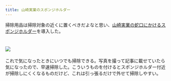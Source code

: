 ```yaml
---
title: 山崎実業のスポンジホルダー
---
```

掃除用品は掃除対象の近くに置くべきだよなと思い、[山崎実業の蛇口にかけるスポンジホルダー](https://www.amazon.co.jp/dp/B07MM4GC6P)を導入した。

![](https://lh3.googleusercontent.com/docs/ADP-6oEU_njKa-xrxdpKak5G30xVBhbfBWW4P_Cq9YunZLLEym1MERoa-IqmUV5ooLIv4lPwSDL1xiZ6EmNiw9M-NlnFOeqIBxP-en1Pxx-LQnDUsAufEQlittpBhQvEN0Z0FQgRAdgwJAleNPuqB3LhDikQ0xbR8ixmNgmkwcTvgktkIa5quDv4bv4PP0X4w5LjNhUEn9oGFK_OkEPIUp6cOR9Tz_qEaGxX4XWVhnWtR4J2hRDejQER1CFnOhn3KuLnZp9UnBcHYVT-4mOT5WQukAlkKGoM1JuN0BPUkFb3fgMDdFASyTtmVov27UPInO-deMQuVR46YAjGRvYCqX4ZPM2OoNG4Um13wEccuJgY3RePKS6pccZrat8PnIlxFjW2hIgRp1Fm4yQGsE4nOHcS-5rPi1jPfoI4EpKIPJ1vFQN3ktgibVLJP-V7GPzx4HKy9Yrr4g0q5kmyFgQhFsmhrJ-Tn9pzs85zNIxlk23xdJuh2X_byi37zNyKZXsxr52nfZKYEurABccLJ5-f4IGDpqUMMJ6TVrwePwKB_PgK5Fm3nF6oYgRUoAXLeCWuifanD1xAtJl0yA5Hwm76tJUovoe_aZhI-iQhDTY9W80HgooDaPcEGL1zhS0DwoV2JaSLsnEUuQkU0yknk6qs3sUZLMVqipHHLXnWuXVukDNE0ANM1zU359rzOKHVtu1jCPn2t7NwLU5-g97Gf-pXpAnHgjohULEtNMersy6vRBJr3ZcClL799mhXVuyyfGol8hyHzudJlpOCflT4k-rBAVQP7PAWJ3E2SqDUwqMe3bRyFDJxt9dE-BUp1yaZJlLrbV917A2BOKrUS5HjB8yJyZCQcq9I8v2aB2BoZmH1A0PkO_vYna0CkDG5I-vxwONO-YUCG9OulwxROJcV1F6qYDxhVM91Xcv9PX9TR7ZBYAgLZB6jDQNoZAIsdszd8Bk0J2Cn9aeRzBMUM9eFgb5r3q6Ept6rE0VmXVawtJHWMSxA7l9OrAoT4mxWMzySr7dUsnTNovo47SpT9OPlW3JZzHuSzzzhz1EROKDnrmRn3tVteH-P0pNiSNqO96JVxlG36QQA0oF72f6pIX3flM7LBXps6wFU9SpZ2yDfRsXS5gOGpSYjTWIpwIUlN1eSwW4hVliFMwhdsOlryY5XrQxCRA3bdkwRJvEJ9iHSVIv_XaWIkLnBpcCZt2DDofJMxSxpRHDfAla-rMg4Nt9X4BL6_-LBOweQ5HPl1abokt6YZBrTYXCjTJM8)
================================================================================================================================================================================================================================================================================================================================================================================================================================================================================================================================================================================================================================================================================================================================================================================================================================================================================================================================================================================================================================================================================================================================================================================================================================================================================================================================================================

これで気になったときにいつでも掃除できる。写真を撮って記事に載せていたら気になったので、早速掃除した。こういうものを付けるとスポンジホルダー付近が掃除しにくくなるものだけど、これは引っ張るだけで外せて掃除しやすい。
